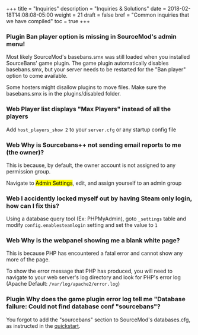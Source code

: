 +++
title = "Inquiries"
description = "Inquiries & Solutions"
date = 2018-02-18T14:08:08-05:00
weight = 21
draft = false
bref = "Common inquiries that we have compiled"
toc = true
+++

### <span class="label success outline">Plugin</span> Ban player option is missing in SourceMod's admin menu!</h3>

Most likely SourceMod's basebans.smx was still loaded when you installed SourceBans' game plugin. The game plugin automatically disables basebans.smx, but your server needs to be restarted for the "Ban player" option to come available.

Some hosters might disallow plugins to move files. Make sure the basebans.smx is in the plugins/disabled folder.

### <span class="label success outline">Web</span> Player list displays "Max Players" instead of all the players

Add `host_players_show 2` to your `server.cfg` or any startup config file

### <span class="label success outline">Web</span> Why is Sourcebans++ not sending email reports to me (the owner)?

This is because, by default, the owner account is not assigned to any permission group.

Navigate to <mark>Admin Settings</mark>, edit, and assign yourself to an admin group

### <span class="label success outline">Web</span> I accidently locked myself out by having Steam only login, how can I fix this?

Using a database query tool (Ex: PHPMyAdmin), goto `_settings` table and modify `config.enablesteamlogin` setting and set the value to `1`

### <span class="label success outline">Web</span> Why is the webpanel showing me a blank white page?

This is because PHP has encountered a fatal error and cannot show any more of the page.

To show the error message that PHP has produced, you will need to navigate to your web server's log directory and look for PHP's error log (Apache Default: `/var/log/apache2/error.log`)

### <span class="label success outline">Plugin</span> Why does the game plugin error log tell me "Database failure: Could not find database conf "sourcebans"?

You forgot to add the "sourcebans" section to SourceMod's databases.cfg, as instructed in the [quickstart](/docs/quickstart).
